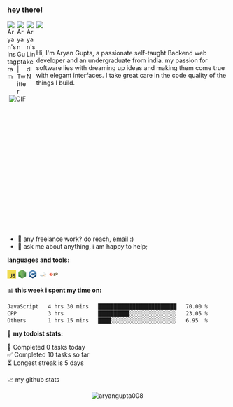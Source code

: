 ### hey there!
<a href="https://www.instagram.com/wakeupparyan/">
  <img align="left" alt="Aryan's Instagram" width="22px" src="https://raw.githubusercontent.com/hussainweb/hussainweb/main/icons/instagram.png" />
</a>
<a href="https://twitter.com/wakeuparyan">
  <img align="left" alt="Aryan Gupta | Twitter" width="22px" src="https://raw.githubusercontent.com/peterthehan/peterthehan/master/assets/twitter.svg" />
</a>
<a href="https://www.linkedin.com/in/aryan-gupta-18270b1aa/">
  <img align="left" alt="Aryan's LinkedIN" width="22px" src="https://raw.githubusercontent.com/peterthehan/peterthehan/master/assets/linkedin.svg" />
</a>


![](https://visitor-badge.glitch.me/badge?page_id=aryangupta008.aryangupta008)

<br />

Hi, I'm Aryan Gupta, a passionate self-taught Backend web developer and an undergraduate from india. my passion for software lies with dreaming up ideas and making them come true with elegant interfaces. I take great care in the code quality of the things I build.



  <img align="right" alt="GIF" src="https://github.com/abhisheknaiidu/abhisheknaiidu/blob/master/code.gif?raw=true" width="500" height="320" />
  
- 💼 any freelance work? do reach, [email](mailto:aryanetaundiya@gmail.com) :)
- 💬 ask me about anything, i am happy to help;

**languages and tools:**  

<code><img height="20" src="https://raw.githubusercontent.com/github/explore/80688e429a7d4ef2fca1e82350fe8e3517d3494d/topics/javascript/javascript.png"></code>
<code><img height="20" src="https://raw.githubusercontent.com/github/explore/80688e429a7d4ef2fca1e82350fe8e3517d3494d/topics/nodejs/nodejs.png"></code>
<code><img height="20" src="https://raw.githubusercontent.com/github/explore/80688e429a7d4ef2fca1e82350fe8e3517d3494d/topics/cpp/cpp.png"></code>
<code><img height="20" src="https://raw.githubusercontent.com/github/explore/80688e429a7d4ef2fca1e82350fe8e3517d3494d/topics/mysql/mysql.png"></code>
<code><img height="20" src="https://raw.githubusercontent.com/github/explore/80688e429a7d4ef2fca1e82350fe8e3517d3494d/topics/git/git.png"></code>

📊 **this week i spent my time on:**
<!--START_SECTION:waka-->

```text
JavaScript   4 hrs 30 mins   █████████████████████████   70.00 %
CPP          3 hrs           ██████████░░░░░░░░░░░░░░░   23.05 %
Others       1 hrs 15 mins   ████░░░░░░░░░░░░░░░░░░░░░   6.95  %
```

<!--END_SECTION:waka-->



🚧 **my todoist stats:**
<!-- TODO-IST:START -->           
🌸  Completed 0 tasks today           
✅  Completed 10 tasks so far           
⏳  Longest streak is 5 days
<!-- TODO-IST:END -->


📈 my github stats
</a>
<p align="center"> <img src="https://github-readme-stats.vercel.app/api?username=aryangupta008&show_icons=true&theme=gotham" alt="aryangupta008" />

